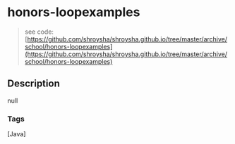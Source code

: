 # honors-loopexamples
> see code: [https://github.com/shroysha/shroysha.github.io/tree/master/archive/school/honors-loopexamples](https://github.com/shroysha/shroysha.github.io/tree/master/archive/school/honors-loopexamples)

## Description
null

### Tags
[Java]
